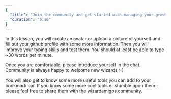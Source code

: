 ```yaml
---
{
  "title": "Join the community and get started with managing your growing knowledge",
  "duration": "6:16"
}
---
```


In this lesson, you will create an avatar or upload a picture of yourself and fill out your github profile with some more information. Then you will improve your typing skills and test them. You should at least be able to type ~30 words per minute.

Once you are comfortable, please introduce yourself in the chat. Community is always happy to welcome new wizards :-)

You will also get to know some more useful tools you can add to your bookmark bar.
If you know some more cool tools or stumble upon them - please feel free to share them with the wizardamigos community.
